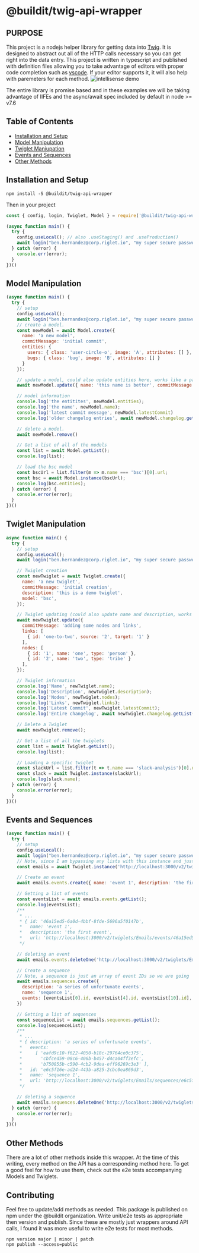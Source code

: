 # @buildit/twig-api-wrapper

## PURPOSE

This project is a nodejs helper library for getting data into [Twig](http://github.com/buildit/twig). It is designed to abstract out all of the HTTP calls necessary so you can get right into the data entry. This project is written in typescript and published with definition files allowing you to take advantage of editors with proper code completion such as [vscode](https://code.visualstudio.com/). If your editor supports it, it will also help with paremeters for each method.
![intellisense demo](images/intellisense.png)

The entire library is promise based and in these examples we will be taking advantage of IIFEs and the async/await spec included by default in node >= v7.6

## Table of Contents

* [Installation and Setup](#installation-and-setup)
* [Model Manipulation](#model-manipulation)
* [Twiglet Maniupation](#twiglet-manipulation)
* [Events and Sequences](#events-and-sequences)
* [Other Methods](#other-methods)

## Installation and Setup

```Shell
npm install -S @buildit/twig-api-wrapper
```

Then in your project

```JavaScript
const { config, login, Twiglet, Model } = require('@buildit/twig-api-wrapper');

(async function main() {
  try {
    config.useLocal(); // also .useStaging() and .useProduction()
    await login("ben.hernandez@corp.riglet.io", "my super secure password")
  } catch (error) {
    console.err(error);
  }
})()
```

## Model Manipulation

```JavaScript
(async function main() {
  try {
    // setup
    config.useLocal();
    await login("ben.hernandez@corp.riglet.io", "my super secure password")
    // create a model.
    const newModel = await Model.create({
      name: 'a new model',
      commitMessage: 'initial commit',
      entities: {
        users: { class: 'user-circle-o', image: 'A', attributes: [] },
        bugs: { class: 'bug', image: 'B', attributes: [] }
      }
    });

    // update a model, could also update entities here, works like a patch
    await newModel.update({ name: 'this name is better', commitMessage: 'did not like old name'})

    // model information
    console.log('the entitites', newModel.entities);
    console.log('the name', newModel.name);
    console.log('latest commit message', newModel.latestCommit)
    console.log('older changelog entries', await newModel.changelog.getList());

    // delete a model.
    await newModel.remove()

    // Get a list of all of the models
    const list = await Model.getList();
    console.log(list);

    // load the bsc model
    const bscUrl = list.filter(m => m.name === 'bsc')[0].url;
    const bsc = await Model.instance(bscUrl);
    console.log(bsc.entities);
  } catch (error) {
    console.error(error);
  }
})()
```

## Twiglet Manipulation

```JavaScript
async function main() {
  try {
    // setup
    config.useLocal();
    await login("ben.hernandez@corp.riglet.io", "my super secure password")

    // Twiglet creation
    const newTwiglet = await Twiglet.create({
      name: 'a new twiglet',
      commitMessage: 'initial creation',
      description: 'this is a demo twiglet',
      model: 'bsc',
    });

    // Twiglet updating (could also update name and description, works like a patch)
    await newTwiglet.update({
      commitMessage: 'adding some nodes and links',
      links: [
        { id: 'one-to-two', source: '2', target: '1' }
      ],
      nodes: [
        { id: '1', name: 'one', type: 'person' },
        { id: '2', name: 'two', type: 'tribe' }
      ],
    });

    // Twiglet information
    console.log('Name', newTwiglet.name);
    console.log('Description', newTwiglet.description);
    console.log('Nodes', newTwiglet.nodes);
    console.log('Links', newTwiglet.links);
    console.log('Latest Commit', newTwiglet.latestCommit);
    console.log('Entire changelog', await newTwiglet.changelog.getList());

    // Delete a Twiglet
    await newTwiglet.remove();

    // Get a list of all the twiglets
    const list = await Twiglet.getList();
    console.log(list);

    // Loading a specific twiglet
    const slackUrl = list.filter(t => t.name === 'slack-analysis')[0].url;
    const slack = await Twiglet.instance(slackUrl);
    console.log(slack.name);
  } catch (error) {
    console.error(error);
  }
})()
```

## Events and Sequences

```Javascript
(async function main() {
  try {
    // setup
    config.useLocal();
    await login("ben.hernandez@corp.riglet.io", "my super secure password")
    // Note, since I am bypassing any lists with this instance and just providing a direct url, it does not matter what I set my config to, this will use localhost no matter what. Better make sure you are authenticated against that server before going direct to urls.
    const emails = await Twiglet.instance('http://localhost:3000/v2/twiglets/Emails');

    // Create an event
    await emails.events.create({ name: 'event 1', description: 'the first event'});

    // Getting a list of events
    const eventsList = await emails.events.getList();
    console.log(eventsList);
    /**
     * ...
     * { id: '46a15ed5-6a0d-4bbf-8fde-5696a5f0147b',
     *   name: 'event 1',
     *   description: 'the first event',
     *   url: 'http://localhost:3000/v2/twiglets/Emails/events/46a15ed5-6a0d-4bbf-8fde-5696a5f0147b' } ]
     */

    // deleting an event
    await emails.events.deleteOne('http://localhost:3000/v2/twiglets/Emails/events/46a15ed5-6a0d-4bbf-8fde-5696a5f0147b');

    // Create a sequence
    // Note, a sequence is just an array of event IDs so we are going
    await emails.sequences.create({
      description: 'a series of unfortunate events',
      name: 'sequence 1',
      events: [eventsList[0].id, eventsList[4].id, eventsList[10].id],
    })

    // Getting a list of sequences
    const sequenceList = await emails.sequences.getList();
    console.log(sequenceList);
    /**
     * ...
     * { description: 'a series of unfortunate events',
     *   events:
     *     [ 'eafd9c10-f622-4050-b18c-29764ce0c375',
     *       'cbfced59-08c6-406b-b457-d4ca04ff3efc',
     *       'b750855b-c590-4cb2-9dea-eff96269c3e3' ],
     *   id: 'e6c5f16e-ad24-443b-a825-2cbc0ea869d3',
     *   name: 'sequence 1',
     *   url: 'http://localhost:3000/v2/twiglets/Emails/sequences/e6c5f16e-ad24-443b-a825-2cbc0ea869d3' } ]
     */

    // deleting a sequence
    await emails.sequences.deleteOne('http://localhost:3000/v2/twiglets/Emails/sequences/e6c5f16e-ad24-443b-a825-2cbc0ea869d3')
  } catch (error) {
    console.error(error);
  }
})()
```

## Other Methods

There are a lot of other methods inside this wrapper. At the time of this writing, every method on the API has a corresponding method here. To get a good feel for how to use them, check out the e2e tests accompanying Models and Twiglets.

## Contributing

Feel free to update/add methods as needed. This package is published on npm under the @buildit organization. Write unit/e2e tests as appropriate then version and publish. Since these are mostly just wrappers around API calls, I found it was more useful to write e2e tests for most methods.

```Shell
npm version major | minor | patch
npm publish --access=public
```
